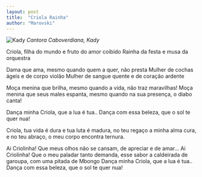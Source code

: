 ```yaml
---
layout: post
title:  "Criola Rainha"
author: "Marovski"
---
```

![Kady](https://dtudo1pouco.com/wp-content/uploads/Kady-696x696.jpg)
_Cantora Caboverdiana, Kady_


Criola, filha do mundo 
e fruto do amor coibido
Rainha da festa e musa da orquestra

Dama que ama, mesmo quando quem a quer, não presta
Mulher de cochas ágeis 
e de corpo violão 
Mulher de sangue quente 
e de coração ardente

Moça menina que brilha, mesmo quando a vida, não traz maravilhas! 
Moça menina que seus males espanta, mesmo quando na sua presença, o diabo canta! 

Dança minha Criola, que a lua é tua.. 
Dança com essa beleza, que o sol te quer nua! 

Criola, tua vida é dura e tua luta é madura, 
no teu regaço a minha alma cura, 
e no teu abraço, o meu corpo encontra ternura. 

Ai Criolinha! Que meus olhos não se cansam, de apreciar e de amar… 
Ai Criolinha! Que o meu paladar tanto demanda, esse sabor a caldeirada de garoupa, com uma pitada de Mbongo
Dança minha Criola, que a lua é tua.. 
Dança com essa beleza, que o sol te quer nua!
